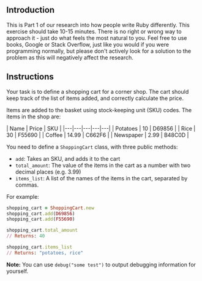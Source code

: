 ## Introduction

This is Part 1 of our research into how people write Ruby differently. This exercise should take 10-15 minutes. There is no right or wrong way to approach it - just do what feels the most natural to you. Feel free to use books, Google or Stack Overflow, just like you would if you were programming normally, but please don't actively look for a solution to the problem as this will negatively affect the research.

## Instructions

Your task is to define a shopping cart for a corner shop. The cart should keep track of the list of items added, and correctly calculate the price.

Items are added to the basket using stock-keeping unit (SKU) codes. The items in the shop are:

| Name | Price | SKU  |
|---|---|---|---|---|
| Potatoes | 10 | D69856 |
| Rice | 30 | F55690 |
| Coffee | 14.99 | C662F6 |
| Newspaper | 2.99 | B48C0D |

You need to define a `ShoppingCart` class, with three public methods:
- `add`: Takes an SKU, and adds it to the cart
- `total_amount`: The value of the items in the cart as a number with two decimal places (e.g. 3.99)
- `items_list`: A list of the names of the items in the cart, separated by commas.

For example:

```ruby
shopping_cart = ShoppingCart.new
shopping_cart.add(D69856)
shopping_cart.add(F55690)

shopping_cart.total_amount
// Returns: 40

shopping_cart.items_list
// Returns: "potatoes, rice"
```

**Note:** You can use `debug("some test")` to output debugging information for yourself.

